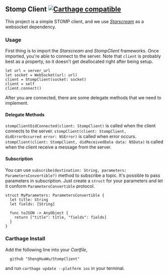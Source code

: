 ## Stomp Client [![Carthage compatible](https://img.shields.io/badge/Carthage-compatible-4BC51D.svg?style=flat)](https://github.com/Carthage/Carthage)
This project is a simple STOMP client,
and we use [_Starscream_](https://github.com/daltoniam/starscream) as a websocket dependency.

### Usage
First thing is to import the _Starscream_ and _StompClient_ frameworks.
Once imported, you're able to connect to the server. Note that `client` is probably best as a property, so it doesn't get deallocated right after being setup.

    let url = server_url
    let socket = WebSocket(url: url)
    client = StompClient(socket: socket)
    client = self
    client.connect()

After you are connected, there are some delegate methods that we need to implement.

#### Delegate Methods
`stompClientDidConnected(client: StompClient)` is called when the client connects to the server.
`stompClient(client: StompClient, didErrorOccurred error: NSError)` is called when error occurs.
`stompClient(client: StompClient, didReceivedData data: NSData)` is called when the client receive a message from the server.

#### Subscription
You can use `subscribe(destination: String, parameters: ParametersConvertible?)` method to subscribe a topic.
It's possible to pass parameters in subscription. Just create a `struct` for your parameters and let it conform `ParametersConvertible` protocol.

    struct MyParameters: ParametersConvertible {
      let title: String
      let fields: [String]

      func toJSON -> AnyObject {
        return ["title": title, "fields": fields]
      }
    }

### Carthage Install
Add the following line into your _Cartfile_,

      github "ShengHuaWu/StompClient"

and run `carthage update --platform ios` in your terminal.
